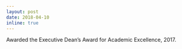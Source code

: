 ```yaml
---
layout: post
date: 2018-04-10
inline: true
---
```


Awarded the Executive Dean’s Award for Academic Excellence, 2017.
